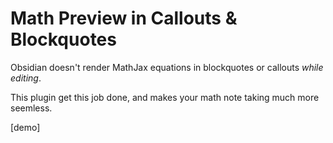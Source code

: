 # Math Preview in Callouts & Blockquotes

Obsidian doesn't render MathJax equations in blockquotes or callouts _while editing_. 

This plugin get this job done, and makes your math note taking much more seemless.

[demo]
